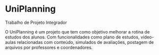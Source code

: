 # UniPlanning
 Trabalho de Projeto Integrador

 O UniPlanning é um projeto que tem como objetivo melhorar a rotina de estudos dos alunos. Com funcionalidades como plano de estudos, vídeo-aulas relacionadas com conteúdo, simulados de avaliações, postagem de arquivos por professores e coordenadores.
